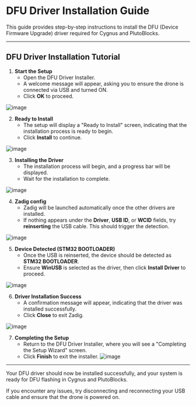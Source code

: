 # DFU Driver Installation Guide

This guide provides step-by-step instructions to install the DFU (Device Firmware Upgrade) driver required for Cygnus and PlutoBlocks.

---

## DFU Driver Installation Tutorial

1. **Start the Setup**  
   - Open the DFU Driver Installer.
   - A welcome message will appear, asking you to ensure the drone is connected via USB and turned ON.
   - Click **OK** to proceed.

![image](https://github.com/user-attachments/assets/42a23047-3835-47aa-a415-075e3d8d8c36)
         
2. **Ready to Install**  
   - The setup will display a "Ready to Install" screen, indicating that the installation process is ready to begin.
   - Click **Install** to continue.
  
![image](https://github.com/user-attachments/assets/6f3bf801-477d-47e2-b854-7264f7777bca)


3. **Installing the Driver**  
   - The installation process will begin, and a progress bar will be displayed.
   - Wait for the installation to complete.

![image](https://github.com/user-attachments/assets/4e825c81-4de4-4c62-b3cf-05525c7549fc)

4. **Zadig config**  
   - Zadig will be launched automatically once the other drivers are installed.
   - If nothing appears under the **Driver**, **USB ID**, or **WCID** fields, try **reinserting** the USB cable. This should trigger the detection.

![image](https://github.com/user-attachments/assets/4e2fae29-12b9-406c-8c3d-b3605e7a5d75)

5. **Device Detected (STM32 BOOTLOADER)**  
   - Once the USB is reinserted, the device should be detected as **STM32 BOOTLOADER**.
   - Ensure **WinUSB** is selected as the driver, then click **Install Driver** to proceed.

![image](https://github.com/user-attachments/assets/20fc8cdb-100d-4a64-a017-541362077144)

6. **Driver Installation Success**  
   - A confirmation message will appear, indicating that the driver was installed successfully.
   - Click **Close** to exit Zadig.

![image](https://github.com/user-attachments/assets/2e8c9516-887a-46fa-b20e-3fb3777309a0)


7. **Completing the Setup**  
   - Return to the DFU Driver Installer, where you will see a "Completing the Setup Wizard" screen.
   - Click **Finish** to exit the installer.
![image](https://github.com/user-attachments/assets/083be905-1f82-44e1-bf6f-8786b876ee66)

---

Your DFU driver should now be installed successfully, and your system is ready for DFU flashing in Cygnus and PlutoBlocks.

If you encounter any issues, try disconnecting and reconnecting your USB cable and ensure that the drone is powered on.
